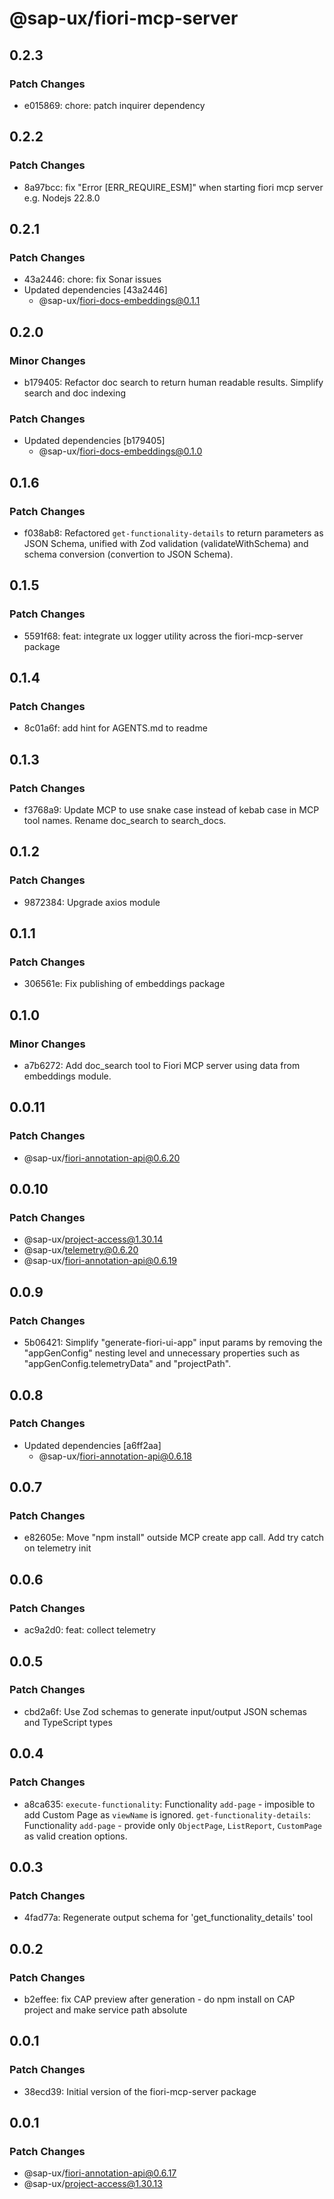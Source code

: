 # @sap-ux/fiori-mcp-server

## 0.2.3

### Patch Changes

-   e015869: chore: patch inquirer dependency

## 0.2.2

### Patch Changes

-   8a97bcc: fix "Error [ERR_REQUIRE_ESM]" when starting fiori mcp server e.g. Nodejs 22.8.0

## 0.2.1

### Patch Changes

-   43a2446: chore: fix Sonar issues
-   Updated dependencies [43a2446]
    -   @sap-ux/fiori-docs-embeddings@0.1.1

## 0.2.0

### Minor Changes

-   b179405: Refactor doc search to return human readable results. Simplify search and doc indexing

### Patch Changes

-   Updated dependencies [b179405]
    -   @sap-ux/fiori-docs-embeddings@0.1.0

## 0.1.6

### Patch Changes

-   f038ab8: Refactored `get-functionality-details` to return parameters as JSON Schema, unified with Zod validation (validateWithSchema) and schema conversion (convertion to JSON Schema).

## 0.1.5

### Patch Changes

-   5591f68: feat: integrate ux logger utility across the fiori-mcp-server package

## 0.1.4

### Patch Changes

-   8c01a6f: add hint for AGENTS.md to readme

## 0.1.3

### Patch Changes

-   f3768a9: Update MCP to use snake case instead of kebab case in MCP tool names. Rename doc_search to search_docs.

## 0.1.2

### Patch Changes

-   9872384: Upgrade axios module

## 0.1.1

### Patch Changes

-   306561e: Fix publishing of embeddings package

## 0.1.0

### Minor Changes

-   a7b6272: Add doc_search tool to Fiori MCP server using data from embeddings module.

## 0.0.11

### Patch Changes

-   @sap-ux/fiori-annotation-api@0.6.20

## 0.0.10

### Patch Changes

-   @sap-ux/project-access@1.30.14
-   @sap-ux/telemetry@0.6.20
-   @sap-ux/fiori-annotation-api@0.6.19

## 0.0.9

### Patch Changes

-   5b06421: Simplify "generate-fiori-ui-app" input params by removing the "appGenConfig" nesting level and unnecessary properties such as "appGenConfig.telemetryData" and "projectPath".

## 0.0.8

### Patch Changes

-   Updated dependencies [a6ff2aa]
    -   @sap-ux/fiori-annotation-api@0.6.18

## 0.0.7

### Patch Changes

-   e82605e: Move "npm install" outside MCP create app call.
    Add try catch on telemetry init

## 0.0.6

### Patch Changes

-   ac9a2d0: feat: collect telemetry

## 0.0.5

### Patch Changes

-   cbd2a6f: Use Zod schemas to generate input/output JSON schemas and TypeScript types

## 0.0.4

### Patch Changes

-   a8ca635: `execute-functionality`: Functionality `add-page` - imposible to add Custom Page as `viewName` is ignored.
    `get-functionality-details`: Functionality `add-page` - provide only `ObjectPage`, `ListReport`, `CustomPage` as valid creation options.

## 0.0.3

### Patch Changes

-   4fad77a: Regenerate output schema for 'get_functionality_details' tool

## 0.0.2

### Patch Changes

-   b2effee: fix CAP preview after generation - do npm install on CAP project and make service path absolute

## 0.0.1

### Patch Changes

-   38ecd39: Initial version of the fiori-mcp-server package

## 0.0.1

### Patch Changes

-   @sap-ux/fiori-annotation-api@0.6.17
-   @sap-ux/project-access@1.30.13
